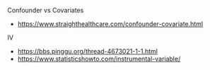 Confounder vs Covariates
- https://www.straighthealthcare.com/confounder-covariate.html

IV
- https://bbs.pinggu.org/thread-4673021-1-1.html
- https://www.statisticshowto.com/instrumental-variable/
